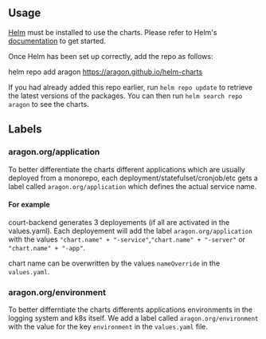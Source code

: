 ## Usage

[Helm](https://helm.sh) must be installed to use the charts.  Please refer to
Helm's [documentation](https://helm.sh/docs) to get started.

Once Helm has been set up correctly, add the repo as follows:

  helm repo add aragon https://aragon.github.io/helm-charts

If you had already added this repo earlier, run `helm repo update` to retrieve
the latest versions of the packages.  You can then run `helm search repo
aragon` to see the charts.

## Labels
### aragon.org/application
To better differentiate the charts different applications which are usually deployed from a monorepo, each deployment/statefulset/cronjob/etc gets a label called `aragon.org/application` which defines the actual service name.

#### For example
court-backend generates 3 deployements (if all are activated in the values.yaml). Each deployement will add the label `aragon.org/application` with the values `"chart.name" + "-service"`,`"chart.name" + "-server"` or `"chart.name" + "-app"`.  
  
chart name can be overwritten by the values `nameOverride` in the `values.yaml`.

### aragon.org/environment
To better differntiate the charts differents applications environments in the logging system and k8s itself. We add a label called `aragon.org/environment` with the value for the key `environment` in the `values.yaml` file.